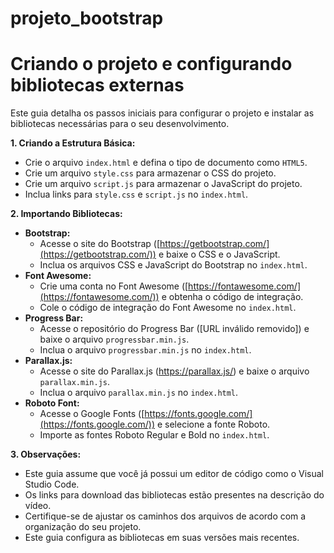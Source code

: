 # projeto_bootstrap

 

# Criando o projeto e configurando bibliotecas externas
Este guia detalha os passos iniciais para configurar o projeto e instalar as bibliotecas necessárias para o seu desenvolvimento.


**1. Criando a Estrutura Básica:**
* Crie o arquivo `index.html` e defina o tipo de documento como `HTML5`.
* Crie um arquivo `style.css` para armazenar o CSS do projeto.
* Crie um arquivo `script.js` para armazenar o JavaScript do projeto.
* Inclua links para `style.css` e `script.js` no `index.html`.

**2. Importando Bibliotecas:**
* **Bootstrap:**
    * Acesse o site do Bootstrap ([https://getbootstrap.com/](https://getbootstrap.com/)) e baixe o CSS e o JavaScript.
    * Inclua os arquivos CSS e JavaScript do Bootstrap no `index.html`.
* **Font Awesome:**
    * Crie uma conta no Font Awesome ([https://fontawesome.com/](https://fontawesome.com/)) e obtenha o código de integração.
    * Cole o código de integração do Font Awesome no `index.html`.
* **Progress Bar:**
    * Acesse o repositório do Progress Bar ([URL inválido removido]) e baixe o arquivo `progressbar.min.js`.
    * Inclua o arquivo `progressbar.min.js` no `index.html`.
* **Parallax.js:**
    * Acesse o site do Parallax.js (https://parallax.js/) e baixe o arquivo `parallax.min.js`.
    * Inclua o arquivo `parallax.min.js` no `index.html`.
* **Roboto Font:**
    * Acesse o Google Fonts ([https://fonts.google.com/](https://fonts.google.com/)) e selecione a fonte Roboto.
    * Importe as fontes Roboto Regular e Bold no `index.html`.

**3. Observações:**
* Este guia assume que você já possui um editor de código como o Visual Studio Code.
* Os links para download das bibliotecas estão presentes na descrição do vídeo.
* Certifique-se de ajustar os caminhos dos arquivos de acordo com a organização do seu projeto.
* Este guia configura as bibliotecas em suas versões mais recentes.
